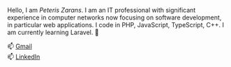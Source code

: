Hello, I am *Peteris Zarans*. I am an IT professional with significant experience in computer networks now focusing on software development, in particular web applications. I code in PHP, JavaScript, TypeScript, C++. I am currently learning Laravel. 🙂

📫 [Gmail](peteris.zarans@gmail.com)<br/>
📫 [LinkedIn](https://www.linkedin.com/in/peteriszarans)
